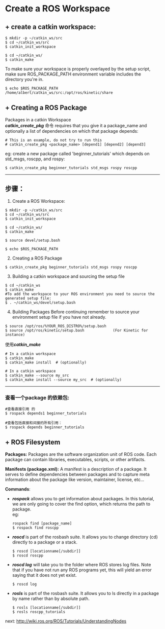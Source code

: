 # Create a ROS Workspace
## + create a catkin workspace: 
```
$ mkdir -p ~/catkin_ws/src
$ cd ~/catkin_ws/src
$ catkin_init_workspace
```
```
$ cd ~/catkin_ws/
$ catkin_make
```
To make sure your workspace is properly overlayed by the setup script, make sure ROS_PACKAGE_PATH environment variable includes the directory you're in. 
```
$ echo $ROS_PACKAGE_PATH
/home/albert/catkin_ws/src:/opt/ros/kinetic/share
```

## + Creating a ROS Package
Packages in a catkin Workspace       
***catkin_create_pkg*** 命令 requires that you give it a package_name and optionally a list of dependencies on which that package depends:     
```
# This is an example, do not try to run this
# catkin_create_pkg <package_name> [depend1] [depend2] [depend3]
```
eg: create a new package called 'beginner_tutorials' which depends on std_msgs, roscpp, and rospy:
```
$ catkin_create_pkg beginner_tutorials std_msgs rospy roscpp
```

----
## **步骤：**
1. Create a ROS Workspace:
```
$ mkdir -p ~/catkin_ws/src
$ cd ~/catkin_ws/src
$ catkin_init_workspace

$ cd ~/catkin_ws/
$ catkin_make

$ source devel/setup.bash

$ echo $ROS_PACKAGE_PATH
```
2. Creating a ROS Package
```
$ catkin_create_pkg beginner_tutorials std_msgs rospy roscpp
```
3. Building a catkin workspace and sourcing the setup file
```
$ cd ~/catkin_ws
$ catkin_make
#To add the workspace to your ROS environment you need to source the generated setup file: 
$ . ~/catkin_ws/devel/setup.bash
```
4. Building Packages
Before continuing remember to source your environment setup file if you have not already.   
```
$ source /opt/ros/%YOUR_ROS_DISTRO%/setup.bash
$ source /opt/ros/kinetic/setup.bash             (For Kinetic for instance)
```
使用***catkin_make***
```
# In a catkin workspace
$ catkin_make
$ catkin_make install  # (optionally)
```
```
# In a catkin workspace
$ catkin_make --source my_src
$ catkin_make install --source my_src  # (optionally)
```
----

### 查看一个package 的依赖包: 
```
#查看直接引用 的
$ rospack depends1 beginner_tutorials 

#查看包括直接和间接的所有引用：
$ rospack depends beginner_tutorials
```


## + ROS Filesystem
**Packages:** Packages are the software organization unit of ROS code. Each package can contain libraries, executables, scripts, or other artifacts.

**Manifests (package.xml):** A manifest is a description of a package. It serves to define dependencies between packages and to capture meta information about the package like version, maintainer, license, etc...

**Commands**:

- ***rospack*** allows you to get information about packages. In this tutorial, we are only going to cover the find option, which returns the path to package.  
    eg:
     ```
    rospack find [package_name]
    $ rospack find roscpp
    ```
- ***roscd*** is part of the rosbash suite. It allows you to change directory (cd) directly to a package or a stack.        
    ```
    $ roscd [locationname[/subdir]]
    $ roscd roscpp
    ```
- ***roscd log*** will take you to the folder where ROS stores log files. Note that if you have not run any ROS programs yet, this will yield an error saying that it does not yet exist.
    ```
    $ roscd log
    ```      
- ***rosls*** is part of the rosbash suite. It allows you to ls directly in a package by name rather than by absolute path.     
    ```
    $ rosls [locationname[/subdir]]
    $ rosls roscpp_tutorials
    ```



next: http://wiki.ros.org/ROS/Tutorials/UnderstandingNodes